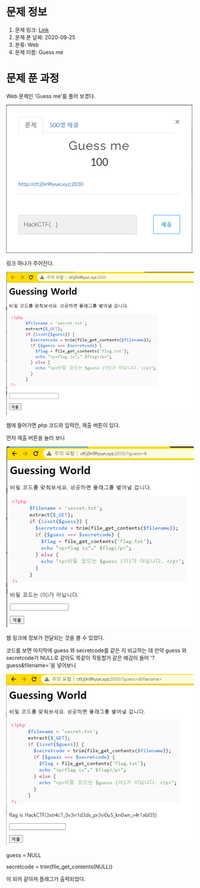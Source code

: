 # 문제 정보
1. 문제 링크: [Link](http://ctf.j0n9hyun.xyz:2030/)
2. 문제 푼 날짜: 2020-09-25
3. 분류: Web
4. 문제 이름: Guess me

# 문제 푼 과정

Web 문제인 'Guess me'를 풀어 보겠다.

![main](pic/main.PNG)

링크 하나가 주어진다.

![web](pic/web.PNG)

웹에 들어가면 php 코드와 입력칸, 제출 버튼이 있다.

먼저 제출 버튼을 눌러 보니

![web_php](pic/web_php.PNG)

웹 링크에 정보가 전달되는 것을 볼 수 있었다.

코드를 보면 마지막에 guess 와 secretcode를 같은 지 비교하는 데 만약 guess 와 secretcode가 NULL로 같아도 똑같이 작동할거 같은 예감이 들어 '?guess&filename='을 넣어보니

![flag](pic/flag.PNG)

guess = NULL

secretcode = trim(file_get_contents(NULL))

이 되어 같아져 플래그가 출력되었다.

